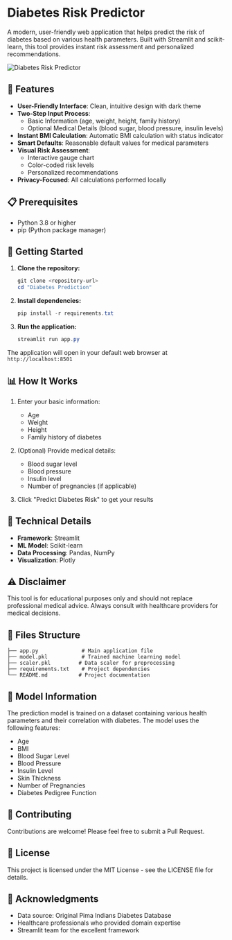 # Diabetes Risk Predictor

A modern, user-friendly web application that helps predict the risk of diabetes based on various health parameters. Built with Streamlit and scikit-learn, this tool provides instant risk assessment and personalized recommendations.

![Diabetes Risk Predictor](https://www.kaggle.com/datasets/uciml/pima-indians-diabetes-database)

## 🌟 Features

- **User-Friendly Interface**: Clean, intuitive design with dark theme
- **Two-Step Input Process**:
  - Basic Information (age, weight, height, family history)
  - Optional Medical Details (blood sugar, blood pressure, insulin levels)
- **Instant BMI Calculation**: Automatic BMI calculation with status indicator
- **Smart Defaults**: Reasonable default values for medical parameters
- **Visual Risk Assessment**:
  - Interactive gauge chart
  - Color-coded risk levels
  - Personalized recommendations
- **Privacy-Focused**: All calculations performed locally

## 📋 Prerequisites

- Python 3.8 or higher
- pip (Python package manager)

## 🚀 Getting Started

1. **Clone the repository:**
   ```powershell
   git clone <repository-url>
   cd "Diabetes Prediction"
   ```

2. **Install dependencies:**
   ```powershell
   pip install -r requirements.txt
   ```

3. **Run the application:**
   ```powershell
   streamlit run app.py
   ```

The application will open in your default web browser at `http://localhost:8501`

## 📊 How It Works

1. Enter your basic information:
   - Age
   - Weight
   - Height
   - Family history of diabetes

2. (Optional) Provide medical details:
   - Blood sugar level
   - Blood pressure
   - Insulin level
   - Number of pregnancies (if applicable)

3. Click "Predict Diabetes Risk" to get your results

## 🔬 Technical Details

- **Framework**: Streamlit
- **ML Model**: Scikit-learn
- **Data Processing**: Pandas, NumPy
- **Visualization**: Plotly

## ⚠️ Disclaimer

This tool is for educational purposes only and should not replace professional medical advice. Always consult with healthcare providers for medical decisions.

## 📝 Files Structure

```
├── app.py              # Main application file
├── model.pkl           # Trained machine learning model
├── scaler.pkl         # Data scaler for preprocessing
├── requirements.txt    # Project dependencies
└── README.md          # Project documentation
```

## 🔧 Model Information

The prediction model is trained on a dataset containing various health parameters and their correlation with diabetes. The model uses the following features:
- Age
- BMI
- Blood Sugar Level
- Blood Pressure
- Insulin Level
- Skin Thickness
- Number of Pregnancies
- Diabetes Pedigree Function

## 👥 Contributing

Contributions are welcome! Please feel free to submit a Pull Request.

## 📄 License

This project is licensed under the MIT License - see the LICENSE file for details.

## 🙏 Acknowledgments

- Data source: Original Pima Indians Diabetes Database
- Healthcare professionals who provided domain expertise
- Streamlit team for the excellent framework

